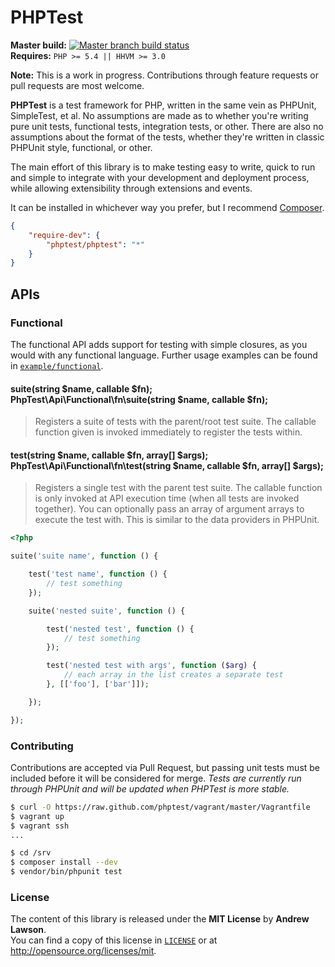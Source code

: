 # PHPTest

**Master build:** [![Master branch build status][travis-master]][travis]<br/>
**Requires:** `PHP >= 5.4 || HHVM >= 3.0`

**Note:** This is a work in progress. Contributions through feature requests or
pull requests are most welcome.

**PHPTest** is a test framework for PHP, written in the same vein as PHPUnit,
SimpleTest, et al. No assumptions are made as to whether you're writing pure
unit tests, functional tests, integration tests, or other. There are also no
assumptions about the format of the tests, whether they're written in classic
PHPUnit style, functional, or other.

The main effort of this library is to make testing easy to write, quick to run
and simple to integrate with your development and deployment process, while
allowing extensibility through extensions and events.

It can be installed in whichever way you prefer, but I recommend
[Composer][packagist].
```json
{
    "require-dev": {
        "phptest/phptest": "*"
    }
}
```

## APIs
### Functional
The functional API adds support for testing with simple closures, as you would
with any functional language. Further usage examples can be found in
[`example/functional`][example-fn].

#### suite(string $name, callable $fn);<br/>PhpTest\Api\Functional\fn\suite(string $name, callable $fn);
 > Registers a suite of tests with the parent/root test suite. The callable
function given is invoked immediately to register the tests within.

#### test(string $name, callable $fn, array[] $args);<br/>PhpTest\Api\Functional\fn\test(string $name, callable $fn, array[] $args);
 > Registers a single test with the parent test suite. The callable function is
only invoked at API execution time (when all tests are invoked together). You
can optionally pass an array of argument arrays to execute the test with. This
is similar to the data providers in PHPUnit.

```php
<?php

suite('suite name', function () {

    test('test name', function () {
        // test something
    });

    suite('nested suite', function () {

        test('nested test', function () {
            // test something
        });

        test('nested test with args', function ($arg) {
            // each array in the list creates a separate test
        }, [['foo'], ['bar']]);

    });

});
```

### Contributing
Contributions are accepted via Pull Request, but passing unit tests must be
included before it will be considered for merge. *Tests are currently run
through PHPUnit and will be updated when PHPTest is more stable.*
```bash
$ curl -O https://raw.github.com/phptest/vagrant/master/Vagrantfile
$ vagrant up
$ vagrant ssh
...

$ cd /srv
$ composer install --dev
$ vendor/bin/phpunit test
```

### License
The content of this library is released under the **MIT License** by
**Andrew Lawson**.<br/> You can find a copy of this license in
[`LICENSE`][license] or at http://opensource.org/licenses/mit.

<!-- Project links -->
[travis]: https://travis-ci.org/phptest/phptest
[travis-master]: https://travis-ci.org/phptest/phptest.png?branch=master
[packagist]: https://packagist.org/packages/phptest/phptest

<!-- Files -->
[example-fn]: /example/functional
[license]: /LICENSE
